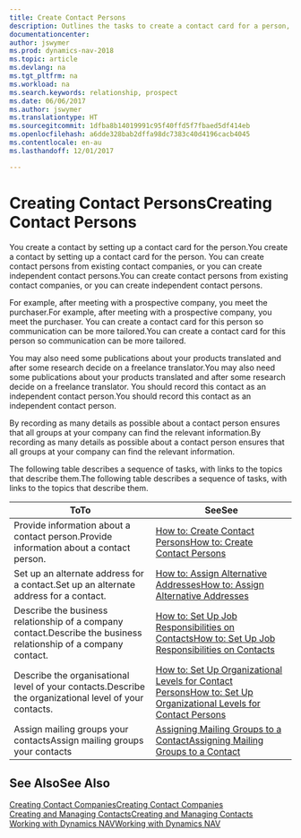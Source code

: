 ```yaml
---
title: Create Contact Persons
description: Outlines the tasks to create a contact card for a person, for example, a prospect or supplier, helping to define the relationship and tailor communication.
documentationcenter: 
author: jswymer
ms.prod: dynamics-nav-2018
ms.topic: article
ms.devlang: na
ms.tgt_pltfrm: na
ms.workload: na
ms.search.keywords: relationship, prospect
ms.date: 06/06/2017
ms.author: jswymer
ms.translationtype: HT
ms.sourcegitcommit: 1dfba8b14019991c95f40ffd5f7fbaed5df414eb
ms.openlocfilehash: a6dde328bab2dffa98dc7383c40d4196cacb4045
ms.contentlocale: en-au
ms.lasthandoff: 12/01/2017

---
```

# <a name="creating-contact-persons"></a><span data-ttu-id="b17cb-103">Creating Contact Persons</span><span class="sxs-lookup"><span data-stu-id="b17cb-103">Creating Contact Persons</span></span>
<span data-ttu-id="b17cb-104">You create a contact by setting up a contact card for the person.</span><span class="sxs-lookup"><span data-stu-id="b17cb-104">You create a contact by setting up a contact card for the person.</span></span> <span data-ttu-id="b17cb-105">You can create contact persons from existing contact companies, or you can create independent contact persons.</span><span class="sxs-lookup"><span data-stu-id="b17cb-105">You can create contact persons from existing contact companies, or you can create independent contact persons.</span></span>

<span data-ttu-id="b17cb-106">For example, after meeting with a prospective company, you meet the purchaser.</span><span class="sxs-lookup"><span data-stu-id="b17cb-106">For example, after meeting with a prospective company, you meet the purchaser.</span></span> <span data-ttu-id="b17cb-107">You can create a contact card for this person so communication can be more tailored.</span><span class="sxs-lookup"><span data-stu-id="b17cb-107">You can create a contact card for this person so communication can be more tailored.</span></span>

<span data-ttu-id="b17cb-108">You may also need some publications about your products translated and after some research decide on a freelance translator.</span><span class="sxs-lookup"><span data-stu-id="b17cb-108">You may also need some publications about your products translated and after some research decide on a freelance translator.</span></span> <span data-ttu-id="b17cb-109">You should record this contact as an independent contact person.</span><span class="sxs-lookup"><span data-stu-id="b17cb-109">You should record this contact as an independent contact person.</span></span>

<span data-ttu-id="b17cb-110">By recording as many details as possible about a contact person ensures that all groups at your company can find the relevant information.</span><span class="sxs-lookup"><span data-stu-id="b17cb-110">By recording as many details as possible about a contact person ensures that all groups at your company can find the relevant information.</span></span>

<span data-ttu-id="b17cb-111">The following table describes a sequence of tasks, with links to the topics that describe them.</span><span class="sxs-lookup"><span data-stu-id="b17cb-111">The following table describes a sequence of tasks, with links to the topics that describe them.</span></span> 

| <span data-ttu-id="b17cb-112">To</span><span class="sxs-lookup"><span data-stu-id="b17cb-112">To</span></span> | <span data-ttu-id="b17cb-113">See</span><span class="sxs-lookup"><span data-stu-id="b17cb-113">See</span></span> |
| --- | --- |
| <span data-ttu-id="b17cb-114">Provide information about a contact person.</span><span class="sxs-lookup"><span data-stu-id="b17cb-114">Provide information about a contact person.</span></span> |[<span data-ttu-id="b17cb-115">How to: Create Contact Persons</span><span class="sxs-lookup"><span data-stu-id="b17cb-115">How to: Create Contact Persons</span></span>](marketing-how-create-contact-persons.md) |
| <span data-ttu-id="b17cb-116">Set up an alternate address for a contact.</span><span class="sxs-lookup"><span data-stu-id="b17cb-116">Set up an alternate address for a contact.</span></span> |[<span data-ttu-id="b17cb-117">How to: Assign Alternative Addresses</span><span class="sxs-lookup"><span data-stu-id="b17cb-117">How to: Assign Alternative Addresses</span></span>](marketing-how-assign-alternate-address.md) |
| <span data-ttu-id="b17cb-118">Describe the business relationship of a company contact.</span><span class="sxs-lookup"><span data-stu-id="b17cb-118">Describe the business relationship of a company contact.</span></span> |[<span data-ttu-id="b17cb-119">How to: Set Up Job Responsibilities on Contacts</span><span class="sxs-lookup"><span data-stu-id="b17cb-119">How to: Set Up Job Responsibilities on Contacts</span></span>](marketing-job-responsibilities.md) |
| <span data-ttu-id="b17cb-120">Describe the organisational level of your contacts.</span><span class="sxs-lookup"><span data-stu-id="b17cb-120">Describe the organizational level of your contacts.</span></span> |[<span data-ttu-id="b17cb-121">How to: Set Up Organizational Levels for Contact Persons</span><span class="sxs-lookup"><span data-stu-id="b17cb-121">How to: Set Up Organizational Levels for Contact Persons</span></span>](marketing-organizational-levels.md) |
| <span data-ttu-id="b17cb-122">Assign mailing groups your contacts</span><span class="sxs-lookup"><span data-stu-id="b17cb-122">Assign mailing groups your contacts</span></span> |[<span data-ttu-id="b17cb-123">Assigning Mailing Groups to a Contact</span><span class="sxs-lookup"><span data-stu-id="b17cb-123">Assigning Mailing Groups to a Contact</span></span>](marketing-mailing-groups.md) |

## <a name="see-also"></a><span data-ttu-id="b17cb-124">See Also</span><span class="sxs-lookup"><span data-stu-id="b17cb-124">See Also</span></span>
[<span data-ttu-id="b17cb-125">Creating Contact Companies</span><span class="sxs-lookup"><span data-stu-id="b17cb-125">Creating Contact Companies</span></span>](marketing-create-contact-companies.md)  
[<span data-ttu-id="b17cb-126">Creating and Managing Contacts</span><span class="sxs-lookup"><span data-stu-id="b17cb-126">Creating and Managing Contacts</span></span>]()  
[<span data-ttu-id="b17cb-127">Working with Dynamics NAV</span><span class="sxs-lookup"><span data-stu-id="b17cb-127">Working with Dynamics NAV</span></span>](ui-work-product.md)

